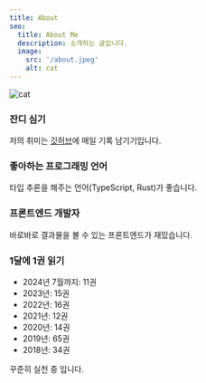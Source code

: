 ```yaml
---
title: About
seo:
  title: About Me
  description: 소개하는 글입니다.
  image:
    src: '/about.jpeg'
    alt: cat
---
```


<img src="/about-cat.jpeg" class="w-3/5" alt="cat" />

### 잔디 심기

저의 취미는 [깃허브](https://github.com/seeyoujeong)에 매일 기록 남기기입니다.

### 좋아하는 프로그래밍 언어

타입 추론을 해주는 언어(TypeScript, Rust)가 좋습니다.

### 프론트엔드 개발자

바로바로 결과물을 볼 수 있는 프론트엔드가 재밌습니다.

### 1달에 1권 읽기

- 2024년 7월까지: 11권
- 2023년: 15권
- 2022년: 16권
- 2021년: 12권
- 2020년: 14권
- 2019년: 65권
- 2018년: 34권

꾸준히 실천 중 입니다.
